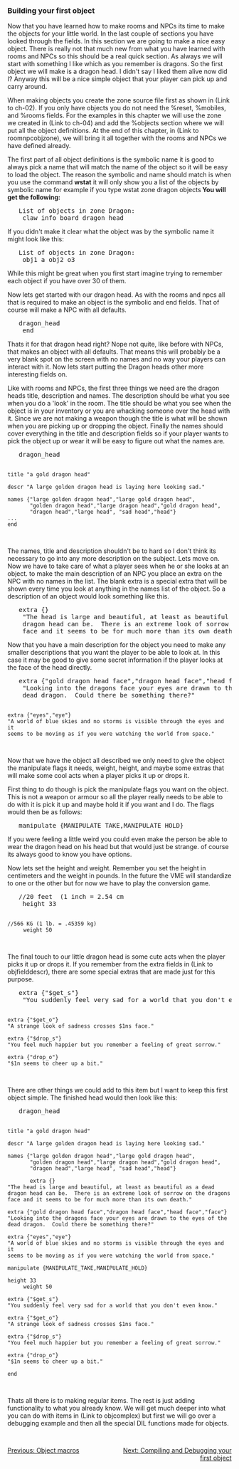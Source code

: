 <div class="mw-parser-output"><h3><span class="mw-headline" id="Building_your_first_object">Building your first object</span></h3>
<p>	Now that you have learned how to make rooms and NPCs its time to
	make the objects for your little world.
	In the last couple of sections you have looked
	through the fields.  In this section we are going to make a nice easy
	object.  There is really not that much new from what you have learned
	with rooms and NPCs so this should be a real quick section.  As always
	we will start with something I like which as you remember is dragons.
	So the first object we will make is a dragon head.  I didn't say I liked
	them alive now did I?  Anyway this will be a nice simple object that
	your player can pick up and carry around.
</p><p>	When making objects you create the zone source file first as shown
	in (Link to ch-02).  If you only have objects you do not need the
	%reset, %mobiles, and %rooms fields.  For the examples in this chapter we
	will use the zone we created in (Link to ch-04) and add the
	%objects section where we will put all the object definitions.  At the end
	of this chapter, in (Link to roomnpcobjzone), we will bring it
	all together with the rooms and NPCs we have defined already.
</p><p>	The first part of all object definitions is the symbolic name it is good
	to always pick a name that will match the name of the object so it
	will be easy to load the object.
	The reason the symbolic and name should match is when you use the
	command <b>wstat</b> it will only show you a
	list of the objects by symbolic name for example if you type <b></b>
	wstat zone dragon objects<b> You will get the following:</b>
</p>
<pre>	List of objects in zone Dragon:
	claw info_board dragon_head
</pre>
<p>If you didn't make it clear what the object was by the symbolic name
	it might look like this:
</p>
<pre>	List of objects in zone Dragon:
	obj1 a_obj2 o3
</pre>
<p>While this might be great when you first start imagine trying to
	remember each object if you have over 30 of them.
</p><p>	Now lets get started with our dragon head.  As with the rooms and
	npcs all that is required to make an object is the symbolic and end fields.
	That of course will make a NPC with all defaults.
</p>
<pre>	dragon_head
	end
</pre>
<p>Thats it for that dragon head right?  Nope not quite, like before
	with NPCs, that makes an object with all defaults.  That means this will probably be
	a very blank spot on the screen with no names and no way your players
	can interact with it.
	Now lets start putting the
	Dragon heads other more interesting fields on.
</p><p>	Like with rooms and NPCs, the first three things we need are the
	dragon heads title, description and names.  The description should be what you
	see when you do a 'look' in the room.  The title should be what you see
	when the object is in your inventory or you are whacking someone over the
	head with it.  Since we are not making a weapon though the title is what
	will be shown when you are picking up or dropping the object.
	 Finally the names should cover everything
	in the title and description fields so if your player wants to pick
	the object up or wear it will be easy to figure out what the names
	are.
</p>
<pre>	dragon_head

	title "a gold dragon head"

	descr "A large golden dragon head is laying here looking sad."

	names {"large golden dragon head","large gold dragon head",
	       "golden dragon head","large dragon head","gold dragon head",
	       "dragon head","large head", "sad head","head"}
	...
	end
</pre>
<p>The names, title and description shouldn't be to hard so I don't
	think its necessary to go into any more description on the subject.
	Lets move on.  Now we have to take care of what a player sees when he or
	she looks at an object.  to make the main description of an NPC you place an
	extra on the NPC with no names in the list.  The blank extra is a
	special extra that will be shown every time you look at anything in the
	names list of the object.  So a description of an object would look something
	like this.
</p>
<pre>	extra {}
	"The head is large and beautiful, at least as beautiful as a dead
	dragon head can be.  There is an extreme look of sorrow on the dragons
	face and it seems to be for much more than its own death."
</pre>
<p>Now that you have a main description for the object you need to make
	any smaller descriptions that you want the player to be able to look at.
	In this case it may be good to give some secret information if the
	player looks at the face of the head directly.
</p>
<pre>	extra {"gold dragon head face","dragon head face","head face","face"}
	"Looking into the dragons face your eyes are drawn to the eyes of the
	dead dragon.  Could there be something there?"

	extra {"eyes","eye"}
	"A world of blue skies and no storms is visible through the eyes and it
	seems to be moving as if you were watching the world from space."
</pre>
<p>Now that we have the object all described we only need to give the
	     object the manipulate flags it needs, weight, height, and maybe
	     some extras that will make some cool acts when a player picks it up
	     or drops it.
</p><p>		 First thing to do though is pick the manipulate flags you
		want on the object.  This is not a weapon or armour so all the
		player really needs to be able to do with it is pick it up and maybe
		hold it if you want and I do.  The flags would then be as follows:
</p>
<pre>	manipulate {MANIPULATE_TAKE,MANIPULATE_HOLD}
</pre>
<p>If you were feeling a little weird you could even make the
		 person be able to wear the dragon head on his head but that would
		 just be strange.  of course its always good to know you have
		 options.
</p><p>	Now lets set the height and weight.  Remember you set the height
	in centimeters and the weight in pounds.  In the future the VME will
	standardize to one or the other but for now we have to play the
	conversion game.
</p>
<pre>	//20 feet  (1 inch = 2.54 cm
	height 33

	//566 KG (1 lb. = .45359 kg)
		 weight 50
</pre>
<p>The final touch to our little dragon head is some cute acts
	when the player picks it up or drops it.  If you remember from the extra
	fields in (Link to objfielddescr), there are some special extras
	that are made just for this purpose.
</p>
<pre>	extra {"$get_s"}
	"You suddenly feel very sad for a world that you don't even know."

	extra {"$get_o"}
	"A strange look of sadness crosses $1ns face."

	extra {"$drop_s"}
	"You feel much happier but you remember a feeling of great sorrow."

	extra {"drop_o"}
	"$1n seems to cheer up a bit."
</pre>
<p>There are other things we could add to this item but I want to
	keep this first object simple.  The finished head would then look like
	this:
</p>
<pre>	dragon_head

	title "a gold dragon head"

	descr "A large golden dragon head is laying here looking sad."

	names {"large golden dragon head","large gold dragon head",
	       "golden dragon head","large dragon head","gold dragon head",
	       "dragon head","large head", "sad head","head"}

		   extra {}
	"The head is large and beautiful, at least as beautiful as a dead
	dragon head can be.  There is an extreme look of sorrow on the dragons
	face and it seems to be for much more than its own death."

	extra {"gold dragon head face","dragon head face","head face","face"}
	"Looking into the dragons face your eyes are drawn to the eyes of the
	dead dragon.  Could there be something there?"

	extra {"eyes","eye"}
	"A world of blue skies and no storms is visible through the eyes and it
	seems to be moving as if you were watching the world from space."

	manipulate {MANIPULATE_TAKE,MANIPULATE_HOLD}

	height 33
		 weight 50

	extra {"$get_s"}
	"You suddenly feel very sad for a world that you don't even know."

	extra {"$get_o"}
	"A strange look of sadness crosses $1ns face."

	extra {"$drop_s"}
	"You feel much happier but you remember a feeling of great sorrow."

	extra {"drop_o"}
	"$1n seems to cheer up a bit."

	end
</pre>
<p>Thats all there is to making regular items.  The rest is just
	adding functionality to what you already know.  We will get much deeper
	into what you can do with items in (Link to objcomplex) but first
	we will go over a debugging example and then all the special DIL functions made
	for objects.
</p>
<div style="padding-top: 30px; padding-bottom: 20px; text-align: left;float:left;width:50%;"><a href="./Manual:Zone-Manual-The-Objects-Section-Object-macros" title="Manual:Zone Manual/The Objects Section/Object macros">Previous: Object macros</a></div>
<div style="padding-top: 30px; padding-bottom: 20px; text-align: right;float:right;width:50%;"><a href="./Manual:Zone-Manual-The-Objects-Section-Compiling-and-Debugging-your-first-object" title="Manual:Zone Manual/The Objects Section/Compiling and Debugging your first object">Next: Compiling and Debugging your first object</a></div></div>